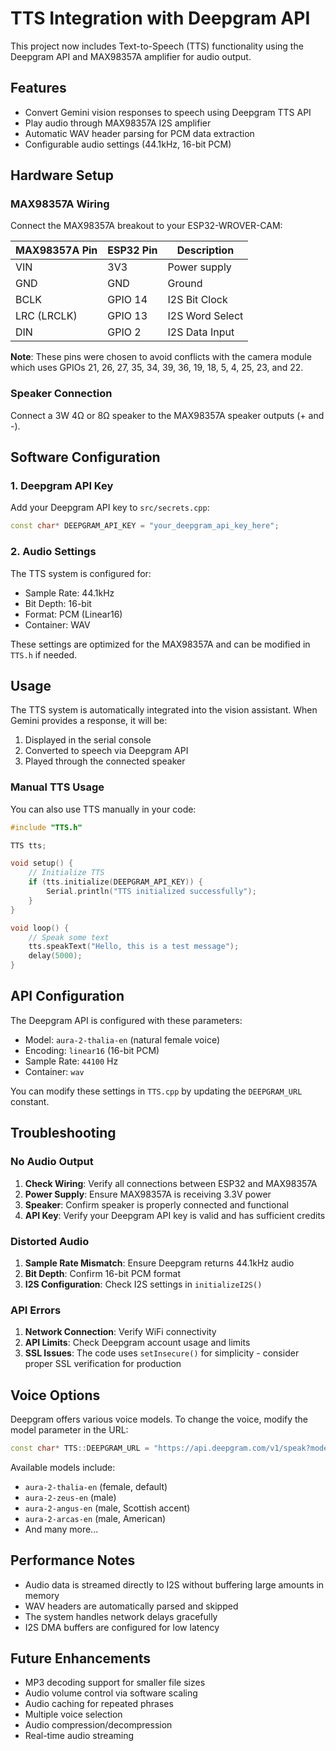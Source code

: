 # TTS Integration with Deepgram API

This project now includes Text-to-Speech (TTS) functionality using the Deepgram API and MAX98357A amplifier for audio output.

## Features

- Convert Gemini vision responses to speech using Deepgram TTS API
- Play audio through MAX98357A I2S amplifier
- Automatic WAV header parsing for PCM data extraction
- Configurable audio settings (44.1kHz, 16-bit PCM)

## Hardware Setup

### MAX98357A Wiring

Connect the MAX98357A breakout to your ESP32-WROVER-CAM:

| MAX98357A Pin | ESP32 Pin | Description |
|---------------|-----------|-------------|
| VIN          | 3V3       | Power supply |
| GND          | GND       | Ground |
| BCLK         | GPIO 14   | I2S Bit Clock |
| LRC (LRCLK)  | GPIO 13   | I2S Word Select |
| DIN          | GPIO 2    | I2S Data Input |

**Note**: These pins were chosen to avoid conflicts with the camera module which uses GPIOs 21, 26, 27, 35, 34, 39, 36, 19, 18, 5, 4, 25, 23, and 22.

### Speaker Connection

Connect a 3W 4Ω or 8Ω speaker to the MAX98357A speaker outputs (+ and -).

## Software Configuration

### 1. Deepgram API Key

Add your Deepgram API key to `src/secrets.cpp`:

```cpp
const char* DEEPGRAM_API_KEY = "your_deepgram_api_key_here";
```

### 2. Audio Settings

The TTS system is configured for:
- Sample Rate: 44.1kHz
- Bit Depth: 16-bit
- Format: PCM (Linear16)
- Container: WAV

These settings are optimized for the MAX98357A and can be modified in `TTS.h` if needed.

## Usage

The TTS system is automatically integrated into the vision assistant. When Gemini provides a response, it will be:

1. Displayed in the serial console
2. Converted to speech via Deepgram API
3. Played through the connected speaker

### Manual TTS Usage

You can also use TTS manually in your code:

```cpp
#include "TTS.h"

TTS tts;

void setup() {
    // Initialize TTS
    if (tts.initialize(DEEPGRAM_API_KEY)) {
        Serial.println("TTS initialized successfully");
    }
}

void loop() {
    // Speak some text
    tts.speakText("Hello, this is a test message");
    delay(5000);
}
```

## API Configuration

The Deepgram API is configured with these parameters:
- Model: `aura-2-thalia-en` (natural female voice)
- Encoding: `linear16` (16-bit PCM)
- Sample Rate: `44100` Hz
- Container: `wav`

You can modify these settings in `TTS.cpp` by updating the `DEEPGRAM_URL` constant.

## Troubleshooting

### No Audio Output

1. **Check Wiring**: Verify all connections between ESP32 and MAX98357A
2. **Power Supply**: Ensure MAX98357A is receiving 3.3V power
3. **Speaker**: Confirm speaker is properly connected and functional
4. **API Key**: Verify your Deepgram API key is valid and has sufficient credits

### Distorted Audio

1. **Sample Rate Mismatch**: Ensure Deepgram returns 44.1kHz audio
2. **Bit Depth**: Confirm 16-bit PCM format
3. **I2S Configuration**: Check I2S settings in `initializeI2S()`

### API Errors

1. **Network Connection**: Verify WiFi connectivity
2. **API Limits**: Check Deepgram account usage and limits
3. **SSL Issues**: The code uses `setInsecure()` for simplicity - consider proper SSL verification for production

## Voice Options

Deepgram offers various voice models. To change the voice, modify the model parameter in the URL:

```cpp
const char* TTS::DEEPGRAM_URL = "https://api.deepgram.com/v1/speak?model=aura-2-zeus-en&encoding=linear16&sample_rate=44100&container=wav";
```

Available models include:
- `aura-2-thalia-en` (female, default)
- `aura-2-zeus-en` (male)
- `aura-2-angus-en` (male, Scottish accent)
- `aura-2-arcas-en` (male, American)
- And many more...

## Performance Notes

- Audio data is streamed directly to I2S without buffering large amounts in memory
- WAV headers are automatically parsed and skipped
- The system handles network delays gracefully
- I2S DMA buffers are configured for low latency

## Future Enhancements

- MP3 decoding support for smaller file sizes
- Audio volume control via software scaling
- Audio caching for repeated phrases
- Multiple voice selection
- Audio compression/decompression
- Real-time audio streaming
